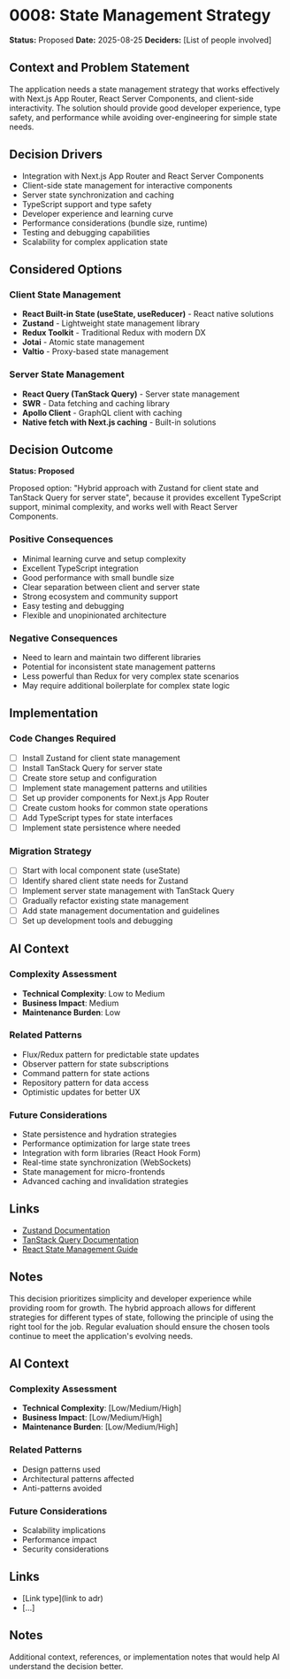 # 0008: State Management Strategy

**Status:** Proposed
**Date:** 2025-08-25
**Deciders:** [List of people involved]

## Context and Problem Statement

The application needs a state management strategy that works effectively with Next.js App Router, React Server Components, and client-side interactivity. The solution should provide good developer experience, type safety, and performance while avoiding over-engineering for simple state needs.

## Decision Drivers

* Integration with Next.js App Router and React Server Components
* Client-side state management for interactive components
* Server state synchronization and caching
* TypeScript support and type safety
* Developer experience and learning curve
* Performance considerations (bundle size, runtime)
* Testing and debugging capabilities
* Scalability for complex application state

## Considered Options

### Client State Management
* **React Built-in State (useState, useReducer)** - React native solutions
* **Zustand** - Lightweight state management library
* **Redux Toolkit** - Traditional Redux with modern DX
* **Jotai** - Atomic state management
* **Valtio** - Proxy-based state management

### Server State Management
* **React Query (TanStack Query)** - Server state management
* **SWR** - Data fetching and caching library
* **Apollo Client** - GraphQL client with caching
* **Native fetch with Next.js caching** - Built-in solutions

## Decision Outcome

**Status: Proposed**

Proposed option: "Hybrid approach with Zustand for client state and TanStack Query for server state", because it provides excellent TypeScript support, minimal complexity, and works well with React Server Components.

### Positive Consequences

* Minimal learning curve and setup complexity
* Excellent TypeScript integration
* Good performance with small bundle size
* Clear separation between client and server state
* Strong ecosystem and community support
* Easy testing and debugging
* Flexible and unopinionated architecture

### Negative Consequences

* Need to learn and maintain two different libraries
* Potential for inconsistent state management patterns
* Less powerful than Redux for very complex state scenarios
* May require additional boilerplate for complex state logic

## Implementation

### Code Changes Required
- [ ] Install Zustand for client state management
- [ ] Install TanStack Query for server state
- [ ] Create store setup and configuration
- [ ] Implement state management patterns and utilities
- [ ] Set up provider components for Next.js App Router
- [ ] Create custom hooks for common state operations
- [ ] Add TypeScript types for state interfaces
- [ ] Implement state persistence where needed

### Migration Strategy
- [ ] Start with local component state (useState)
- [ ] Identify shared client state needs for Zustand
- [ ] Implement server state management with TanStack Query
- [ ] Gradually refactor existing state management
- [ ] Add state management documentation and guidelines
- [ ] Set up development tools and debugging

## AI Context

### Complexity Assessment
- **Technical Complexity**: Low to Medium
- **Business Impact**: Medium
- **Maintenance Burden**: Low

### Related Patterns
- Flux/Redux pattern for predictable state updates
- Observer pattern for state subscriptions
- Command pattern for state actions
- Repository pattern for data access
- Optimistic updates for better UX

### Future Considerations
- State persistence and hydration strategies
- Performance optimization for large state trees
- Integration with form libraries (React Hook Form)
- Real-time state synchronization (WebSockets)
- State management for micro-frontends
- Advanced caching and invalidation strategies

## Links

* [Zustand Documentation](https://zustand-demo.pmnd.rs/)
* [TanStack Query Documentation](https://tanstack.com/query/latest)
* [React State Management Guide](https://react.dev/learn/managing-state)

## Notes

This decision prioritizes simplicity and developer experience while providing room for growth. The hybrid approach allows for different strategies for different types of state, following the principle of using the right tool for the job. Regular evaluation should ensure the chosen tools continue to meet the application's evolving needs.

## AI Context

### Complexity Assessment
- **Technical Complexity**: [Low/Medium/High]
- **Business Impact**: [Low/Medium/High]
- **Maintenance Burden**: [Low/Medium/High]

### Related Patterns
- Design patterns used
- Architectural patterns affected
- Anti-patterns avoided

### Future Considerations
- Scalability implications
- Performance impact
- Security considerations

## Links

* [Link type](link to adr) <!-- example: Refined by [ADR-0005](0005-example.md) -->
* [...]

## Notes

Additional context, references, or implementation notes that would help AI understand the decision better.
